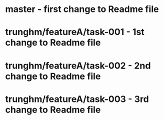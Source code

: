 # master - first change to Readme file
# trunghm/featureA/task-001 - 1st change to Readme file
# trunghm/featureA/task-002 - 2nd change to Readme file
# trunghm/featureA/task-003 - 3rd change to Readme file
